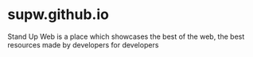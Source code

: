 # supw.github.io
Stand Up Web is a place which showcases the best of the web, the best resources made by developers for developers
